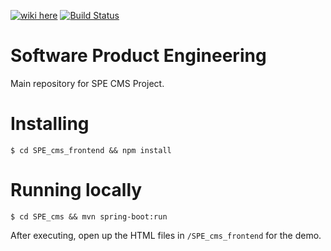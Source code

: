 [![wiki here](https://img.shields.io/badge/wiki-here-brightgreen.svg)](https://github.com/bogdanadrianmarc/spe-cms/wiki) [![Build Status](https://travis-ci.com/bogdanadrianmarc/spe-cms.svg?token=sXmhVTEDXzDo7NyTxBjs&branch=master)](https://travis-ci.com/bogdanadrianmarc/spe-cms)

# Software Product Engineering
Main repository for SPE CMS Project.

# Installing
```shell
$ cd SPE_cms_frontend && npm install
```

# Running locally
```shell
$ cd SPE_cms && mvn spring-boot:run
```

After executing, open up the HTML files in `/SPE_cms_frontend` for the demo.
